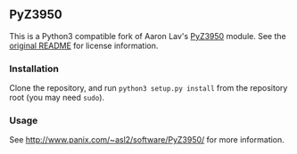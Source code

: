 ## PyZ3950

This is a Python3 compatible fork of Aaron Lav's [PyZ3950](https://github.com/asl2/PyZ3950) module. See the [original README](https://github.com/asl2/PyZ3950/blob/master/README.txt) for license information.

### Installation

Clone the repository, and run `python3 setup.py install` from the repository root (you may need `sudo`).

### Usage

See http://www.panix.com/~asl2/software/PyZ3950/ for more information.

